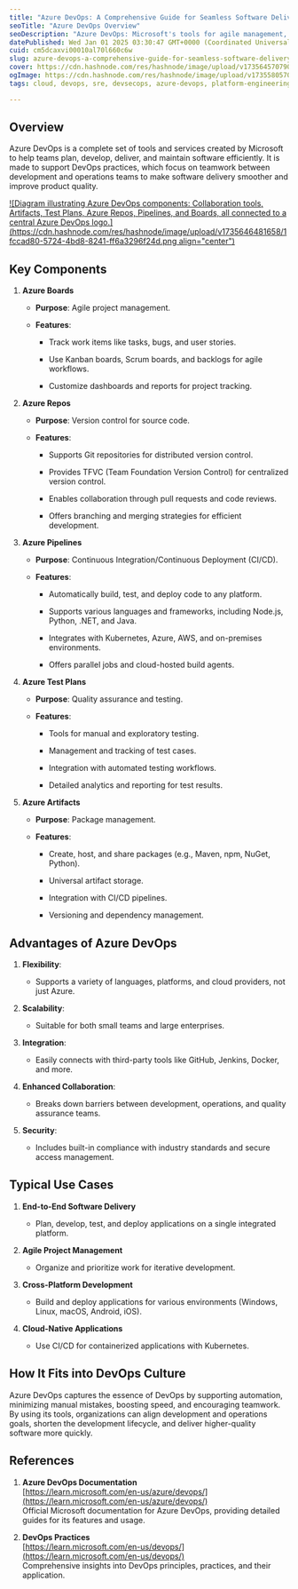 ```yaml
---
title: "Azure DevOps: A Comprehensive Guide for Seamless Software Delivery"
seoTitle: "Azure DevOps Overview"
seoDescription: "Azure DevOps: Microsoft's tools for agile management, version control, CI/CD, testing, and package management to enhance software delivery."
datePublished: Wed Jan 01 2025 03:30:47 GMT+0000 (Coordinated Universal Time)
cuid: cm5dcaxvi00010al70l660c6w
slug: azure-devops-a-comprehensive-guide-for-seamless-software-delivery
cover: https://cdn.hashnode.com/res/hashnode/image/upload/v1735645707905/99532501-9439-41d7-90ed-98fe6283134c.png
ogImage: https://cdn.hashnode.com/res/hashnode/image/upload/v1735580570033/d5084471-0f28-4849-b7fc-ba3e0d4fd93d.png
tags: cloud, devops, sre, devsecops, azure-devops, platform-engineering

---
```


## **Overview**

Azure DevOps is a complete set of tools and services created by Microsoft to help teams plan, develop, deliver, and maintain software efficiently. It is made to support DevOps practices, which focus on teamwork between development and operations teams to make software delivery smoother and improve product quality.

[![Diagram illustrating Azure DevOps components: Collaboration tools, Artifacts, Test Plans, Azure Repos, Pipelines, and Boards, all connected to a central Azure DevOps logo.](https://cdn.hashnode.com/res/hashnode/image/upload/v1735646481658/1fccad80-5724-4bd8-8241-ff6a3296f24d.png align="center")](https://www.kovair.com/blog/wp-content/uploads/2022/03/Image-1-Azure-DevOps.png)

## **Key Components**

1. **Azure Boards**
    
    * **Purpose**: Agile project management.
        
    * **Features**:
        
        * Track work items like tasks, bugs, and user stories.
            
        * Use Kanban boards, Scrum boards, and backlogs for agile workflows.
            
        * Customize dashboards and reports for project tracking.
            
2. **Azure Repos**
    
    * **Purpose**: Version control for source code.
        
    * **Features**:
        
        * Supports Git repositories for distributed version control.
            
        * Provides TFVC (Team Foundation Version Control) for centralized version control.
            
        * Enables collaboration through pull requests and code reviews.
            
        * Offers branching and merging strategies for efficient development.
            
3. **Azure Pipelines**
    
    * **Purpose**: Continuous Integration/Continuous Deployment (CI/CD).
        
    * **Features**:
        
        * Automatically build, test, and deploy code to any platform.
            
        * Supports various languages and frameworks, including Node.js, Python, .NET, and Java.
            
        * Integrates with Kubernetes, Azure, AWS, and on-premises environments.
            
        * Offers parallel jobs and cloud-hosted build agents.
            
4. **Azure Test Plans**
    
    * **Purpose**: Quality assurance and testing.
        
    * **Features**:
        
        * Tools for manual and exploratory testing.
            
        * Management and tracking of test cases.
            
        * Integration with automated testing workflows.
            
        * Detailed analytics and reporting for test results.
            
5. **Azure Artifacts**
    
    * **Purpose**: Package management.
        
    * **Features**:
        
        * Create, host, and share packages (e.g., Maven, npm, NuGet, Python).
            
        * Universal artifact storage.
            
        * Integration with CI/CD pipelines.
            
        * Versioning and dependency management.
            

## **Advantages of Azure DevOps**

1. **Flexibility**:
    
    * Supports a variety of languages, platforms, and cloud providers, not just Azure.
        
2. **Scalability**:
    
    * Suitable for both small teams and large enterprises.
        
3. **Integration**:
    
    * Easily connects with third-party tools like GitHub, Jenkins, Docker, and more.
        
4. **Enhanced Collaboration**:
    
    * Breaks down barriers between development, operations, and quality assurance teams.
        
5. **Security**:
    
    * Includes built-in compliance with industry standards and secure access management.
        

## **Typical Use Cases**

1. **End-to-End Software Delivery**
    
    * Plan, develop, test, and deploy applications on a single integrated platform.
        
2. **Agile Project Management**
    
    * Organize and prioritize work for iterative development.
        
3. **Cross-Platform Development**
    
    * Build and deploy applications for various environments (Windows, Linux, macOS, Android, iOS).
        
4. **Cloud-Native Applications**
    
    * Use CI/CD for containerized applications with Kubernetes.
        

## **How It Fits into DevOps Culture**

Azure DevOps captures the essence of DevOps by supporting automation, minimizing manual mistakes, boosting speed, and encouraging teamwork. By using its tools, organizations can align development and operations goals, shorten the development lifecycle, and deliver higher-quality software more quickly.

## **References**

1. **Azure DevOps Documentation**  
    [https://learn.microsoft.com/en-us/azure/devops/](https://learn.microsoft.com/en-us/azure/devops/)  
    Official Microsoft documentation for Azure DevOps, providing detailed guides for its features and usage.
    
2. **DevOps Practices**  
    [https://learn.microsoft.com/en-us/devops/](https://learn.microsoft.com/en-us/devops/)  
    Comprehensive insights into DevOps principles, practices, and their application.